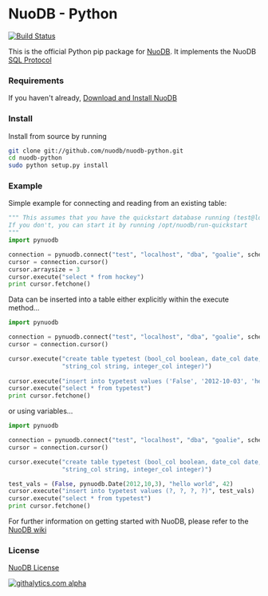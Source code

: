 NuoDB - Python
==============

[![Build Status](https://travis-ci.org/nuodb/nuodb-python.png?branch=master)](https://travis-ci.org/nuodb/nuodb-python)

This is the official Python pip package for [NuoDB](http://www.nuodb.com). It implements the NuoDB [SQL Protocol](https://github.com/nuodb/nuodb-python/blob/master/SQL_Protocol.md)

### Requirements

If you haven't already, [Download and Install NuoDB](http://nuodb.com/download-nuodb/)

### Install

Install from source by running

```bash
git clone git://github.com/nuodb/nuodb-python.git
cd nuodb-python
sudo python setup.py install
```

### Example

Simple example for connecting and reading from an existing table:

```python
""" This assumes that you have the quickstart database running (test@localhost).
If you don't, you can start it by running /opt/nuodb/run-quickstart
"""
import pynuodb

connection = pynuodb.connect("test", "localhost", "dba", "goalie", schema='hockey')
cursor = connection.cursor()
cursor.arraysize = 3
cursor.execute("select * from hockey")
print cursor.fetchone()
```

Data can be inserted into a table either explicitly within the execute method...

```python
import pynuodb

connection = pynuodb.connect("test", "localhost", "dba", "goalie", schema='hockey')
cursor = connection.cursor()

cursor.execute("create table typetest (bool_col boolean, date_col date, " +
               "string_col string, integer_col integer)")
               
cursor.execute("insert into typetest values ('False', '2012-10-03', 'hello world', 42)")
cursor.execute("select * from typetest")
print cursor.fetchone()
```

or using variables...

```python
import pynuodb

connection = pynuodb.connect("test", "localhost", "dba", "goalie", schema='hockey')
cursor = connection.cursor()

cursor.execute("create table typetest (bool_col boolean, date_col date, " +
               "string_col string, integer_col integer)")

test_vals = (False, pynuodb.Date(2012,10,3), "hello world", 42)
cursor.execute("insert into typetest values (?, ?, ?, ?)", test_vals)
cursor.execute("select * from typetest")
print cursor.fetchone()
```

For further information on getting started with NuoDB, please refer to the [NuoDB wiki](http://doc.nuodb.com/display/DOC/Getting+Started) 


### License

[NuoDB License](https://github.com/nuodb/nuodb-drivers/blob/master/LICENSE)

[![githalytics.com alpha](https://cruel-carlota.pagodabox.com/b9c6afe4ffa75ebbb78f07ac04c750a7 "githalytics.com")](http://githalytics.com/nuodb/nuodb-python)

